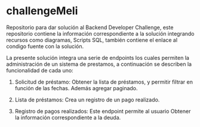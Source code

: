 # challengeMeli
Repositorio para dar solución al Backend Developer Challenge, este repositorio contiene la información correspondiente a la solución integrando recursos como diagramas, Scripts SQL, también contiene el enlace al condigo fuente con la solución.

La presente solución integra una serie de endpoints los cuales permiten la administración de un sistema de prestamos, a continuación se describen la funcionalidad de cada uno:

1. Solicitud de préstamo: Obtener la lista de préstamos, y permitir filtrar en función de las fechas. Además agregar paginado.

2. Lista de préstamos: Crea un registro de un pago realizado.

3. Registro de pagos realizados: Este endpoint permite al usuario Obtener la  información correspondiente a la deuda.





